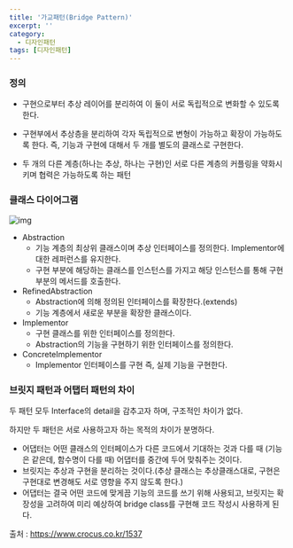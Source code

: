 ```yaml
---
title: '가교패턴(Bridge Pattern)'
excerpt: ''
category:
  - 디자인패턴
tags: [디자인패턴]
---
```


### 정의

- 구현으로부터 추상 레이어를 분리하여 이 둘이 서로 독립적으로 변화할 수 있도록 한다.

- 구현부에서 추상층을 분리하여 각자 독립적으로 변형이 가능하고 확장이 가능하도록 한다. 즉, 기능과 구현에 대해서 두 개를 별도의 클래스로 구현한다.
- 두 개의 다른 계층(하나는 추상, 하나는 구현)인 서로 다른 계층의 커플링을 약화시키며 협력은 가능하도록 하는 패턴

### 클래스 다이어그램

![img](https://blog.kakaocdn.net/dn/b6IdQZ/btqwtSDMmtm/xteE2DiKN7KvbTA5DpiwFK/img.png)

- Abstraction
  - 기능 계층의 최상위 클래스이며 추상 인터페이스를 정의한다. Implementor에 대한 레퍼런스를 유지한다.
  - 구현 부분에 해당하는 클래스를 인스턴스를 가지고 해당 인스턴스를 통해 구현 부분의 메서드를 호출한다.
- RefinedAbstraction
  - Abstraction에 의해 정의된 인터페이스를 확장한다.(extends)
  - 기능 계층에서 새로운 부분을 확장한 클래스이다.
- Implementor
  - 구현 클래스를 위한 인터페이스를 정의한다.
  - Abstraction의 기능을 구현하기 위한 인터페이스를 정의한다.
- ConcreteImplementor
  - Implementor 인터페이스를 구현 즉, 실제 기능을 구현한다.

### 브릿지 패턴과 어탭터 패턴의 차이

두 패턴 모두 Interface의 detail을 감추고자 하며, 구조적인 차이가 없다.

하지만 두 패턴은 서로 사용하고자 하는 목적의 차이가 분명하다.

- 어댑터는 어떤 클래스의 인터페이스가 다른 코드에서 기대하는 것과 다를 때 (기능은 같은데, 함수명이 다를 때) 어댑터를 중간에 두어 맞춰주는 것이다.
- 브릿지는 추상과 구현을 분리하는 것이다.(추상 클래스는 추상클래스대로, 구현은 구현대로 변경해도 서로 영향을 주지 않도록 한다.)
- 어댑터는 결국 어떤 코드에 맞게끔 기능의 코드를 쓰기 위해 사용되고, 브릿지는 확장성을 고려하여 미리 예상하여 bridge class를 구현해 코드 작성시 사용하게 된다.

출처 : https://www.crocus.co.kr/1537
